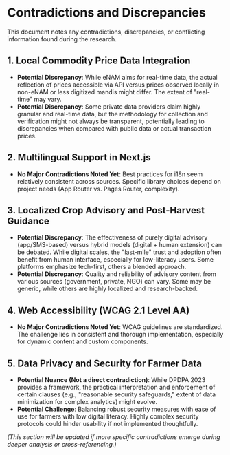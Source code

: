# Contradictions and Discrepancies

This document notes any contradictions, discrepancies, or conflicting information found during the research.

## 1. Local Commodity Price Data Integration

*   **Potential Discrepancy**: While eNAM aims for real-time data, the actual reflection of prices accessible via API versus prices observed locally in non-eNAM or less digitized mandis might differ. The extent of "real-time" may vary.
*   **Potential Discrepancy**: Some private data providers claim highly granular and real-time data, but the methodology for collection and verification might not always be transparent, potentially leading to discrepancies when compared with public data or actual transaction prices.

## 2. Multilingual Support in Next.js

*   **No Major Contradictions Noted Yet**: Best practices for i18n seem relatively consistent across sources. Specific library choices depend on project needs (App Router vs. Pages Router, complexity).

## 3. Localized Crop Advisory and Post-Harvest Guidance

*   **Potential Discrepancy**: The effectiveness of purely digital advisory (app/SMS-based) versus hybrid models (digital + human extension) can be debated. While digital scales, the "last-mile" trust and adoption often benefit from human interface, especially for low-literacy users. Some platforms emphasize tech-first, others a blended approach.
*   **Potential Discrepancy**: Quality and reliability of advisory content from various sources (government, private, NGO) can vary. Some may be generic, while others are highly localized and research-backed.

## 4. Web Accessibility (WCAG 2.1 Level AA)

*   **No Major Contradictions Noted Yet**: WCAG guidelines are standardized. The challenge lies in consistent and thorough implementation, especially for dynamic content and custom components.

## 5. Data Privacy and Security for Farmer Data

*   **Potential Nuance (Not a direct contradiction)**: While DPDPA 2023 provides a framework, the practical interpretation and enforcement of certain clauses (e.g., "reasonable security safeguards," extent of data minimization for complex analytics) might evolve.
*   **Potential Challenge**: Balancing robust security measures with ease of use for farmers with low digital literacy. Highly complex security protocols could hinder usability if not implemented thoughtfully.

*(This section will be updated if more specific contradictions emerge during deeper analysis or cross-referencing.)*